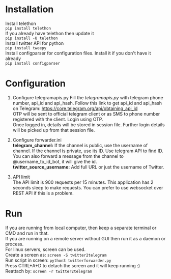 # Installation
Install telethon  
`pip install telethon`  
If you already have telethon then update it  
`pip install -U telethon`  
Install twitter API for python  
`pip install tweepy`  
Install configparser for configuration files. Install it if you don't have it already  
`pip install configparser`

# Configuration
1. Configure telegramapis.py
Fill the *telegramapis.py* with telegram phone number, api_id and api_hash. 
Follow this link to get api_id and api_hash on Telegram: https://core.telegram.org/api/obtaining_api_id   
OTP will be sent to official telegram client or as SMS to phone number registered with the client. Login using OTP.   
Once logged in, details will be stored in session file. Further login details will be picked up from that session file.   

2. Configure forwarder.ini   
**telegram_channel:** If the channel is public, use the username of channel. If the channel is private, use its ID. Use telegram API to find ID. You can also forward a message from the channel to \@username_to_id_bot, it will give the id.   
**twitter_source_username:** Add full URL or just the username of Twitter.   

3. API limit   
The API limit is 900 requests per 15 minutes. This application has 2 seconds sleep to make requests. You can prefer to use websocket over REST API if this is a problem.   

# Run   
If you are running from local computer, then keep a separate terminal or CMD and run in that.   
If you are running on a remote server without GUI then run it as a daemon or process.   
For linux servers, screen can be used.  
Create a screen as: 
`screen -S twitter2telegram`   
Run script in screen: 
`python3 twitterforwarder.py`   
Press CTRL+A+D to detach the screen and it will keep running :)   
Reattach by: `screen -r twitter2telegram`

